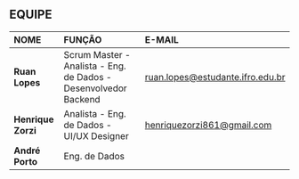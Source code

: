 ## EQUIPE

|NOME|FUNÇÃO|E-MAIL|
|:---|:---|:---|
|**Ruan Lopes**|Scrum Master - Analista - Eng. de Dados - Desenvolvedor Backend|ruan.lopes@estudante.ifro.edu.br|
|**Henrique Zorzi**|Analista - Eng. de Dados - UI/UX Designer|henriquezorzi861@gmail.com|
|**André Porto**|Eng. de Dados||
